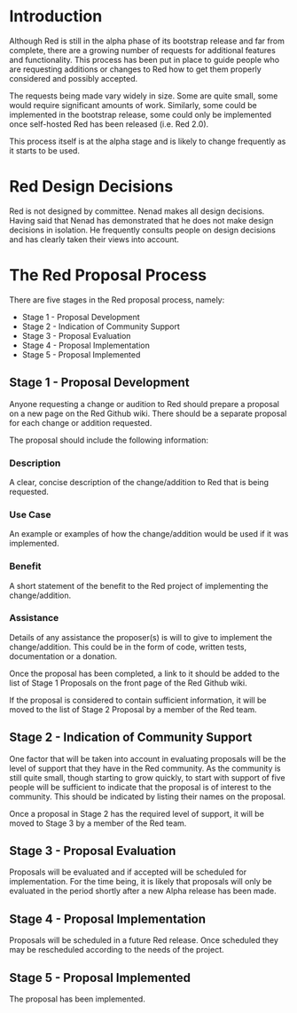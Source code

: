# Introduction
Although Red is still in the alpha phase of its bootstrap release and far from complete, there are a growing number of requests for additional features and functionality. This process has been put in place to guide people who are requesting additions or changes to Red how to get them properly considered and possibly accepted.

The requests being made vary widely in size. Some are quite small, some would require significant amounts of work. Similarly, some could be implemented in the bootstrap release, some could only be implemented once self-hosted Red has been released (i.e. Red 2.0).

This process itself is at the alpha stage and is likely to change frequently as it starts to be used.

# Red Design Decisions
Red is not designed by committee. Nenad makes all design decisions. Having said that Nenad has demonstrated that he does not make design decisions in isolation. He frequently consults people on design decisions and has clearly taken their views into account. 

# The Red Proposal Process
There are five stages in the Red proposal process, namely:
* Stage 1 - Proposal Development
* Stage 2 - Indication of Community Support
* Stage 3 - Proposal Evaluation
* Stage 4 - Proposal Implementation
* Stage 5 - Proposal Implemented

## Stage 1 - Proposal Development
Anyone requesting a change or audition to Red should prepare a proposal on a new page on the Red Github wiki. There should be a separate proposal for each change or addition requested.

The proposal should include the following information:
### Description
A clear, concise description of the change/addition to Red that is being requested.
### Use Case
An example or examples of how the change/addition would be used if it was implemented.
### Benefit
A short statement of the benefit to the Red project of implementing the change/addition.
### Assistance
Details of any assistance the proposer(s) is will to give to implement the change/addition. This could be in the form of code, written tests, documentation or a donation.

Once the proposal has been completed, a link to it should be added to the list of Stage 1 Proposals on the front page of the Red Github wiki.

If the proposal is considered to contain sufficient information, it will be moved to the list of Stage 2 Proposal by a member of the Red team.

## Stage 2 - Indication of Community Support
One factor that will be taken into account in evaluating proposals will be the level of support that they have in the Red community. As the community is still quite small, though starting to grow quickly, to start with support of five people will be sufficient to indicate that the proposal is of interest to the community. This should be indicated by listing their names on the proposal.

Once a proposal in Stage 2 has the required level of support, it will be moved to Stage 3 by a member of the Red team.

## Stage 3 - Proposal Evaluation
Proposals will be evaluated and if accepted will be scheduled for implementation. For the time being, it is likely that proposals will only be evaluated in the period shortly after a new Alpha release has been made.

## Stage 4 - Proposal Implementation
Proposals will be scheduled in a future Red release. Once scheduled they may be rescheduled according to the needs of the project.

## Stage 5 - Proposal Implemented
The proposal has been implemented.


